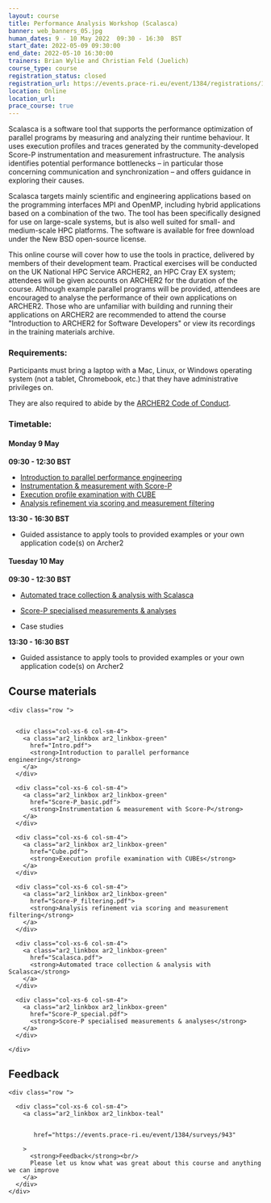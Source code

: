 ```yaml
---
layout: course
title: Performance Analysis Workshop (Scalasca)
banner: web_banners_05.jpg 
human_dates: 9 - 10 May 2022  09:30 - 16:30  BST
start_date: 2022-05-09 09:30:00
end_date: 2022-05-10 16:30:00
trainers: Brian Wylie and Christian Feld (Juelich)
course_type: course
registration_status: closed
registration_url: https://events.prace-ri.eu/event/1384/registrations/1029/
location: Online
location_url:
prace_course: true
---
```


Scalasca is a software tool that supports the performance optimization of parallel programs by measuring and analyzing their runtime behaviour. It uses execution profiles and traces generated by the community-developed Score-P instrumentation and measurement infrastructure. The analysis identifies potential performance bottlenecks – in particular those concerning communication and synchronization – and offers guidance in exploring their causes.

Scalasca targets mainly scientific and engineering applications based on the programming interfaces MPI and OpenMP, including hybrid applications based on a combination of the two. The tool has been specifically designed for use on large-scale systems, but is also well suited for small- and medium-scale HPC platforms. The software is available for free download under the New BSD open-source license.

This online course will cover how to use the tools in practice, delivered by members of their development team.  Practical exercises will be conducted on the UK National HPC Service ARCHER2, an HPC Cray EX system; attendees will be given accounts on ARCHER2 for the duration of the course.  Although example parallel programs will be provided, attendees are encouraged to analyse the performance of their own applications on ARCHER2. Those who are unfamiliar with building and running their applications on ARCHER2 are recommended to attend the course "Introduction to ARCHER2 for Software Developers" or view its recordings in the training materials archive.


### Requirements:

Participants must bring a laptop with a Mac, Linux, or Windows operating system (not a tablet, Chromebook, etc.) that they have administrative privileges on.

They are also required to abide by the [ARCHER2  Code of Conduct](../../../about/policies/code-of-conduct.html). 


### Timetable:



#### Monday 9 May

**09:30 - 12:30 BST**                                                                                                                                                                                                            

- [Introduction to parallel performance engineering](Intro.pdf)
- [Instrumentation & measurement with Score-P](Score-P_basic.pdf)
- [Execution profile examination with CUBE](Cube.pdf)
- [Analysis refinement via scoring and measurement filtering](Score-P_filtering.pdf)

**13:30 - 16:30 BST**

- Guided assistance to apply tools to provided examples or your own application code(s) on Archer2

#### Tuesday 10 May

**09:30 - 12:30 BST**                                                                                                                                                                                                  

- [Automated trace collection & analysis with Scalasca](Scalasca.pdf)

- [Score-P specialised measurements & analyses](Score-P_special.pdf)

- Case studies

**13:30 - 16:30 BST**

- Guided assistance to apply tools to provided examples or your own application code(s) on Archer2


<section id="service">

 

<h2><a name="materials">Course materials</a></h2>


    <div class="row ">	

 		
      <div class="col-xs-6 col-sm-4">
        <a class="ar2_linkbox ar2_linkbox-green" 
          href="Intro.pdf">
          <strong>Introduction to parallel performance engineering</strong>         
        </a>
      </div>

      <div class="col-xs-6 col-sm-4">
        <a class="ar2_linkbox ar2_linkbox-green" 
          href="Score-P_basic.pdf">
          <strong>Instrumentation & measurement with Score-P</strong>         
        </a>
      </div>

      <div class="col-xs-6 col-sm-4">
        <a class="ar2_linkbox ar2_linkbox-green" 
          href="Cube.pdf">
          <strong>Execution profile examination with CUBEs</strong>         
        </a>
      </div>

      <div class="col-xs-6 col-sm-4">
        <a class="ar2_linkbox ar2_linkbox-green" 
          href="Score-P_filtering.pdf">
          <strong>Analysis refinement via scoring and measurement filtering</strong>         
        </a>
      </div>

      <div class="col-xs-6 col-sm-4">
        <a class="ar2_linkbox ar2_linkbox-green" 
          href="Scalasca.pdf">
          <strong>Automated trace collection & analysis with Scalasca</strong>         
        </a>
      </div>

      <div class="col-xs-6 col-sm-4">
        <a class="ar2_linkbox ar2_linkbox-green" 
          href="Score-P_special.pdf">
          <strong>Score-P specialised measurements & analyses</strong>         
        </a>
      </div>




<!--  
      <div class="col-xs-6 col-sm-4">
        <a class="ar2_linkbox ar2_linkbox-teal" 
          href="https://pad.archer2.ac.uk/p/220509-scalasca">
          <strong>Course Chat</strong>       
        </a>
      </div>
		
 -->
 	</div>
		
		
					


<!-- 		
<h2><a name="videos">Videos</a></h2>

<h3>Session 1</h3>

<div>
	<iframe title="Video" width="560" height="315" src="https://www.youtube.com/embed/xxxxxxxxxxx" frameborder="0" allow="accelerometer; autoplay; encrypted-media; gyroscope; picture-in-picture" allowfullscreen></iframe>
</div>

 -->






<h2><a name="feedback">Feedback</a></h2>


    <div class="row ">	

      <div class="col-xs-6 col-sm-4">
        <a class="ar2_linkbox ar2_linkbox-teal" 


		   href="https://events.prace-ri.eu/event/1384/surveys/943"

		>
          <strong>Feedback</strong><br/>
          Please let us know what was great about this course and anything we can improve
        </a>
      </div>
    </div>
		
		

 
</section>


